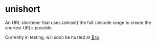 # unishort
An URL shortener that uses (almost) the full Unicode range to create the shortest URLs possible.

Currently in testing, will soon be hosted at [🤏.to](http://🤏.to)
